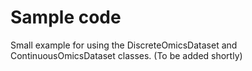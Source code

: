 # Sample code
Small example for using the DiscreteOmicsDataset and ContinuousOmicsDataset classes.
(To be added shortly)
